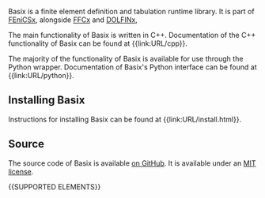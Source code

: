Basix is a finite element definition and tabulation runtime library.
It is part of [FEniCSx](https://docs.fenicsproject.org),
alongside [FFCx](https://docs.fenicsproject.org/ffcx) and [DOLFINx](https://docs.fenicsproject.org/dolfinx/cpp),

The main functionality of Basix is written in C++. Documentation of the C++ functionality of Basix can be found
at {{link:URL/cpp}}.

The majority of the functionality of Basix is available for use through the Python wrapper. Documentation of
Basix's Python interface can be found at {{link:URL/python}}.

## Installing Basix
Instructions for installing Basix can be found at {{link:URL/install.html}}.

## Source
The source code of Basix is available [on GitHub](https://github.com/FEniCS/basix). It is available under
an [MIT license](https://github.com/FEniCS/basix/blob/main/LICENSE).

{{SUPPORTED ELEMENTS}}
